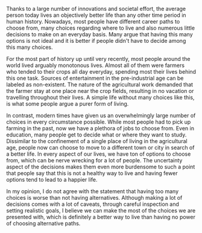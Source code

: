Thanks to a large number of innovations and societal effort, the average person today lives an objectively better life than any other time period in human history. Nowadays, most people have different career paths to choose from, many choices regarding where to live and also numerous little decisions to make on an everyday basis. Many argue that having this many options is not ideal and it is better if people didn't have to decide among this many choices.

For the most part of history up until very recently, most people around the world lived arguably monotonous lives. Almost all of them were farmers who tended to their crops all day everyday, spending most their lives behind this one task. Sources of entertainment in the pre-industrial age can be labeled as non-existent. The nature of the agricultural work demanded that the farmer stay at one place near the crop fields, resulting in no vacation or travelling throughout their lives. A simple life without many choices like this, is what some people argue a purer form of living.

In contrast, modern times have given us an overwhelmingly large number of choices in every circumstance possible. While most people had to pick up farming in the past, now we have a plethora of jobs to choose from. Even in education, many people get to decide what or where they want to study. Dissimilar to the confinement of a single place of living in the agricultural age, people now can choose to move to a different town or city in search of a better life. In every aspect of our lives, we have ton of options to choose from, which can be nerve wrecking for a lot of people. The uncertainty aspect of the decisions makes them even more burdensome to such a point that people say that this is not a healthy way to live and having fewer options tend to lead to a happier life.

In my opinion, I do not agree with the statement that having too many choices is worse than not having alternatives. Although making a lot of decisions comes with a lot of caveats, through careful inspection and setting realistic goals, I believe we can make the most of the choices we are presented with, which is definitely a better way to live than having no power of choosing alternative paths.